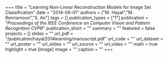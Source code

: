 +++
title = "Learning Non-Linear Reconstruction Models for Image Set Classification"
date = "2014-06-01"
authors = ["M. Hayat","M. Bennamoun","S. An"]
tags = []
publication_types = ["1"]
publication = "_Proceedings of the IEEE Conference on Computer Vision and Pattern Recognition CVPR_"
publication_short = ""
summary = ""
featured = false
projects = []
slides = ""
url_pdf = "/publication/hayat2014learning/manuscript.pdf"
url_code = ""
url_dataset = ""
url_poster = ""
url_slides = ""
url_source = ""
url_video = ""
math = true
highlight = true
[image]
image = ""
caption = ""
+++


